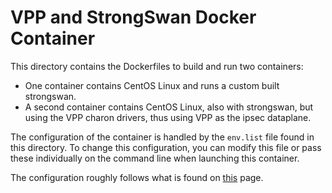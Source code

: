 VPP and StrongSwan Docker Container
===================================

This directory contains the Dockerfiles to build and run two containers:
* One container contains CentOS Linux and runs a custom built strongswan.
* A second container contains CentOS Linux, also with strongswan, but
  using the VPP charon drivers, thus using VPP as the ipsec dataplane.

The configuration of the container is handled by the `env.list` file found
in this directory. To change this configuration, you can modify this file or
pass these individually on the command line when launching this container.

The configuration roughly follows what is found on
[this](https://software.intel.com/en-us/articles/get-started-with-ipsec-acceleration-in-the-fdio-vpp-project)
page.
